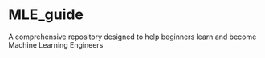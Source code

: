 # MLE_guide
A comprehensive repository designed to help beginners learn and become Machine Learning Engineers
